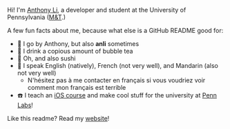 Hi! I'm [Anthony Li](https://anli.dev), a developer and student at the University of Pennsylvania ([M&T](https://fisher.wharton.upenn.edu).)

A few fun facts about me, because what else is a GitHub README good for:
* :wave: I go by Anthony, but also **anli** sometimes
* :bubble_tea: I drink a copious amount of bubble tea
* :sushi: Oh, and also sushi
* :speech_balloon: I speak English (natively), French (not very well), and Mandarin (also not very well)
    * N'hésitez pas à me contacter en français si vous voudriez voir comment mon français est terrible
* :phone: I teach an [iOS course](https://www.seas.upenn.edu/~cis1951/25sp/) and make cool stuff for the university at [Penn Labs](https://pennlabs.org)!

Like this readme? Read my [website](https://anli.dev)!